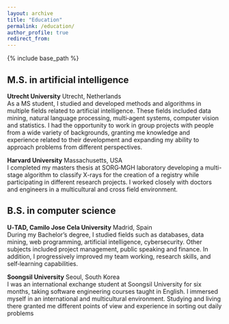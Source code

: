 ```yaml
---
layout: archive
title: "Education"
permalink: /education/
author_profile: true
redirect_from:
---
```


{% include base_path %}

## M.S. in artificial intelligence
**Utrecht University**  Utrecht, Netherlands\
As a MS student, I studied and developed methods and algorithms in multiple fields related to artificial intelligence. These fields included data mining, natural language processing, multi‑agent systems, computer vision and statistics. I had the opportunity to work in group projects with people from a wide variety of backgrounds, granting me knowledge and experience related to their development and expanding my ability to approach problems from different perspectives.

**Harvard University**  Massachusetts, USA\
I completed my masters thesis at SORG‑MGH laboratory developing a multi-stage algorithm to classify X-rays for the creation of a registry while participating in different research projects. I worked closely with doctors and engineers in a multicultural and cross field environment.

## B.S. in computer science
**U‑TAD, Camilo Jose Cela University**  Madrid, Spain\
During my Bachelor’s degree, I studied fields such as databases, data mining, web programming, artificial intelligence, cybersecurity. Other subjects included project management, public speaking and finance. In addition, I progressively improved my team working, research skills, and self‑learning capabilities.

**Soongsil University**  Seoul, South Korea\
I was an international exchange student at Soongsil University for six months, taking software engineering courses taught in English. I immersed myself in an international and multicultural environment. Studying and living there granted me different points of view and experience in sorting out daily problems
